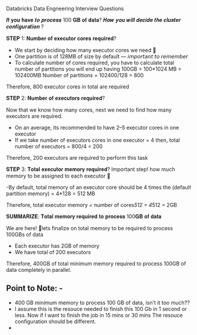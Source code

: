 Databricks Data Engneering Interview Questions

 𝑰𝐟 𝐲𝐨𝐮 𝐡𝐚𝐯𝐞 𝒕𝒐 𝒑𝒓𝒐𝒄𝒆𝒔𝒔 100 𝐆𝐁 𝐨𝐟 𝐝𝐚𝐭𝐚? 𝑯𝒐𝒘 𝒚𝒐𝒖 𝒘𝒊𝒍𝒍 𝒅𝒆𝒄𝒊𝒅𝒆 𝒕𝒉𝒆 𝒄𝒍𝒖𝒔𝒕𝒆𝒓 𝒄𝒐𝒏𝒇𝒊𝒈𝒖𝒓𝒂𝒕𝒊𝒐𝒏 ?

𝐒𝐓𝐄𝐏 1: 𝐍𝐮𝐦𝐛𝐞𝐫 𝐨𝐟 𝐞𝐱𝐞𝐜𝐮𝐭𝐨𝐫 𝐜𝐨𝐫𝐞𝐬 𝐫𝐞𝐪𝐮𝐢𝐫𝐞𝐝?

- We start by deciding how many executor cores we need 🤔
- One partition is of 128MB of size by default — 𝘪𝘮𝘱𝘰𝘳𝘵𝘢𝘯𝘵 𝘵𝘰 𝘳𝘦𝘮𝘦𝘮𝘣𝘦𝘳
- To calculate number of cores required, you have to calculate total number of partitions you will end up having
 100GB = 100*1024 MB = 102400MB
 Number of partitions = 102400/128 = 800
 
Therefore, 800 executor cores in total are required

𝐒𝐓𝐄𝐏 2: 𝐍𝐮𝐦𝐛𝐞𝐫 𝐨𝐟 𝐞𝐱𝐞𝐜𝐮𝐭𝐨𝐫𝐬 𝐫𝐞𝐪𝐮𝐢𝐫𝐞𝐝?

Now that we know how many cores, next we need to find how many executors are required.

- On an average, its recommended to have 2–5 executor cores in one executor
- If we take number of executors cores in one executor = 4 then, total number of executors = 800/4 = 200
 
Therefore, 200 executors are required to perform this task


𝐒𝐓𝐄𝐏 3: 𝐓𝐨𝐭𝐚𝐥 𝐞𝐱𝐞𝐜𝐮𝐭𝐨𝐫 𝐦𝐞𝐦𝐨𝐫𝐲 𝐫𝐞𝐪𝐮𝐢𝐫𝐞𝐝?
Important step! how much memory to be assigned to each executor 🤨

-By default, total memory of an executor core should be
4 times the (default partition memory) = 4*128 = 512 MB
 
Therefore, total executor memory = number of cores*512 = 4*512 = 2GB

𝐒𝐔𝐌𝐌𝐀𝐑𝐈𝐙𝐄: 𝐓𝐨𝐭𝐚𝐥 𝐦𝐞𝐦𝐨𝐫𝐲 𝐫𝐞𝐪𝐮𝐢𝐫𝐞𝐝 𝐭𝐨 𝐩𝐫𝐨𝐜𝐞𝐬𝐬 100𝐆𝐁 𝐨𝐟 𝐝𝐚𝐭𝐚

We are here! 🥳lets finalize on total memory to be required to process 100GBs of data
 
- Each executor has 2GB of memory
- We have total of 200 executors

Therefore, 400GB of total minimum memory required to process 100GB of data completely in parallel.


## Point to Note: -
- 400 GB minimum memory to process 100 GB of data, isn't it too much??
- I assume this is the resouce needed to finish this 100 Gb in 1 second or less. Now if I want to finish the job in 15 mins or 30 mins The resouce configuration should be  different.
- 
